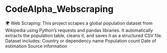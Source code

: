 # CodeAlpha_Webscraping

🌍 Web Scraping: This project scrapes a global population dataset from Wikipedia using Python’s requests and pandas libraries. It automatically extracts the population table, cleans it, and saves it as a structured CSV file.  Dataset includes:  Country or dependency name  Population count  Date of estimation  Source information
